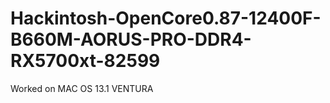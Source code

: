 # Hackintosh-OpenCore0.87-12400F-B660M-AORUS-PRO-DDR4-RX5700xt-82599

Worked on MAC OS 13.1 VENTURA
